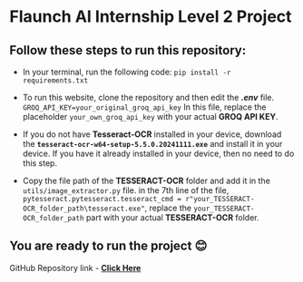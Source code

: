 # Flaunch AI Internship Level 2 Project

## Follow these steps to run this repository:

  - In your terminal, run the following code: `pip install -r requirements.txt`
    
  - To run this website, clone the repository and then edit the  ___.env___ file.
    `GROQ_API_KEY=your_original_groq_api_key`
    In this file, replace the placeholder `your_own_groq_api_key` with your actual __GROQ API KEY__.
  
  - If you do not have __Tesseract-OCR__ installed in your device, download the __`tesseract-ocr-w64-setup-5.5.0.20241111.exe`__ and install it in your device. If you have it already installed in your device, then no need to do this step.
  
  - Copy the file path of the __TESSERACT-OCR__ folder and add it in the `utils/image_extractor.py` file.
    in the 7th line of the file, `pytesseract.pytesseract.tesseract_cmd = r"your_TESSERACT-OCR_folder_path\tesseract.exe"`, replace the `your_TESSERACT-OCR_folder_path` part with your actual __TESSERACT-OCR__ folder.


## __You are ready to run the project 😊__

GitHub Repository link - [__Click Here__](https://github.com/AayushGoswami/F_AI_L2)